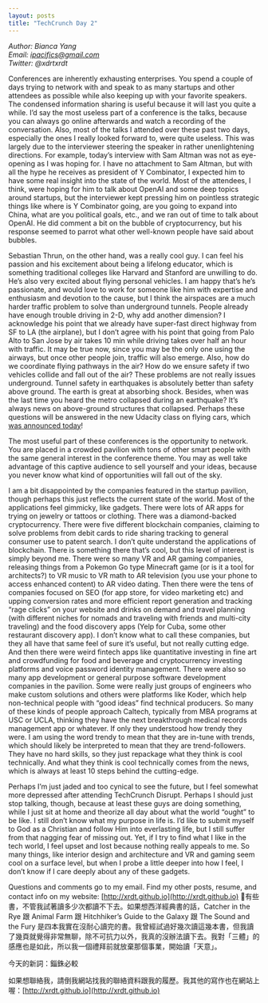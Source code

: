 ```yaml
---
layout: posts
title: "TechCrunch Day 2"
---
```

*Author: Bianca Yang*<br>
*Email: ipacifics@gmail.com*<br>
*Twitter: @xdrtxrdt*<br>

Conferences are inherently exhausting enterprises. You spend a couple of days trying to network with and speak to as many startups and other attendees as possible while also keeping up with your favorite speakers. The condensed information sharing is useful because it will last you quite a while. I’d say the most useless part of a conference is the talks, because you can always go online afterwards and watch a recording of the conversation. Also, most of the talks I attended over these past two days, especially the ones I really looked forward to, were quite useless. This was largely due to the interviewer steering the speaker in rather unenlightening directions. For example, today’s interview with Sam Altman was not as eye-opening as I was hoping for. I have no attachment to Sam Altman, but with all the hype he receives as president of Y Combinator, I expected him to have some real insight into the state of the world. Most of the attendees, I think, were hoping for him to talk about OpenAI and some deep topics around startups, but the interviewer kept pressing him on pointless strategic things like where is Y Combinator going, are you going to expand into China, what are you political goals, etc., and we ran out of time to talk about OpenAI. He did comment a bit on the bubble of cryptocurrency, but his response seemed to parrot what other well-known people have said about bubbles.

Sebastian Thrun, on the other hand, was a really cool guy. I can feel his passion and his excitement about being a lifelong educator, which is something traditional colleges like Harvard and Stanford are unwilling to do. He’s also very excited about flying personal vehicles. I am happy that’s he’s passionate, and would love to work for someone like him with expertise and 	enthusiasm and devotion to the cause, but I think the airspaces are a much harder traffic problem to solve than underground tunnels. People already have enough trouble driving in 2-D, why add another dimension? I acknowledge his point that we already have super-fast direct highway from SF to LA (the airplane), but I don’t agree with his point that going from Palo Alto to San Jose by air takes 10 min while driving takes over half an hour with traffic. It may be true now, since you may be the only one using the airways, but once other people join, traffic will also emerge. Also, how do we coordinate flying pathways in the air? How do we ensure safety if two vehicles collide and fall out of the air? These problems are not really issues underground. Tunnel safety in earthquakes is absolutely better than safety above ground. The earth is great at absorbing shock. Besides, when was the last time you heard the metro collapsed during an earthquake? It’s always news on above-ground structures that collapsed. Perhaps these questions will be answered in the new Udacity class on flying cars, which [was announced today](https://www.udacity.com/flying-car?origin=side-promo-2)!

The most useful part of these conferences is the opportunity to network. You are placed in a crowded pavilion with tons of other smart people with the same general interest in the conference theme. You may as well take advantage of this captive audience to sell yourself and your ideas, because you never know what kind of opportunities will fall out of the sky.

I am a bit disappointed by the companies featured in the startup pavilion, though perhaps this just reflects the current state of the world. Most of the applications feel gimmicky, like gadgets. There were lots of AR apps for trying on jewelry or tattoos or clothing. There was a diamond-backed cryptocurrency. There were five different blockchain companies, claiming to solve problems from debit cards to ride sharing tracking to general consumer use to patent search. I don’t quite understand the applications of blockchain. There is something there that’s cool, but this level of interest is simply beyond me. There were so many VR and AR gaming companies, releasing things from a Pokemon Go type Minecraft game (or is it a tool for architects?) to VR music to VR math to AR television (you use your phone to access enhanced content) to AR video dating. Then there were the tens of companies focused on SEO (for app store, for video marketing etc) and upping conversion rates and more efficient report generation and tracking “rage clicks” on your website and drinks on demand and travel planning (with different niches for nomads and traveling with friends and multi-city traveling) and the food discovery apps (Yelp for Cuba, some other restaurant discovery app). I don’t know what to call these companies, but they all have that same feel of sure it’s useful, but not really cutting edge. And then there were weird fintech apps like quantitative investing in fine art and crowdfunding for food and beverage and cryptocurrency investing platforms and voice password identity management. There were also so many app development or general purpose software development companies in the pavilion. Some were really just groups of engineers who make custom solutions and others were platforms like Koder, which help non-technical people with “good ideas” find technical producers. So many of these kinds of people approach Caltech, typically from MBA programs at USC or UCLA, thinking they have the next breakthrough medical records management app or whatever. If only they understood how trendy they were. I am using the word trendy to mean that they are in-tune with trends, which should likely be interpreted to mean that they are trend-followers. They have no hard skills, so they just repackage what they think is cool technically. And what they think is cool technically comes from the news, which is always at least 10 steps behind the cutting-edge.

Perhaps I’m just jaded and too cynical to see the future, but I feel somewhat more depressed after attending TechCrunch Disrupt. Perhaps I should just stop talking, though, because at least these guys are doing something, while I just sit at home and theorize all day about what the world “ought” to be like. I still don’t know what my purpose in life is. I’d like to submit myself to God as a Christian and follow Him into everlasting life, but I still suffer from that nagging fear of missing out. Yet, if I try to find what I like in the tech world, I feel upset and lost because nothing really appeals to me. So many things, like interior design and architecture and VR and gaming seem cool on a surface level, but when I probe a little deeper into how I feel, I don’t know if I care deeply about any of these gadgets.

Questions and comments go to my email.
Find my other posts, resume, and contact info on my website: [http://xrdt.github.io](http://xrdt.github.io)

有些書，不管我試著讀多少次都讀不下去。如果想西洋經典書的話，Catcher in the Rye 跟 Animal Farm 跟 Hitchhiker’s Guide to the Galaxy 跟 The Sound and the Fury 是四本我實在沒耐心讀完的書。我曾經試過好幾次讀這幾本書，但我讀了幾頁就覺得非常無聊，除不可抗力以外，我真的沒辦法讀下去。我對「三體」的感應也是如此，所以我一個禮拜前就放棄那個事業，開始讀「天意」。

今天的新詞：錙銖必較

如果想聯絡我，請倒我網站找我的聯絡資料跟我的履歷。我其他的寫作也在網站上喔：[http://xrdt.github.io](http://xrdt.github.io)


